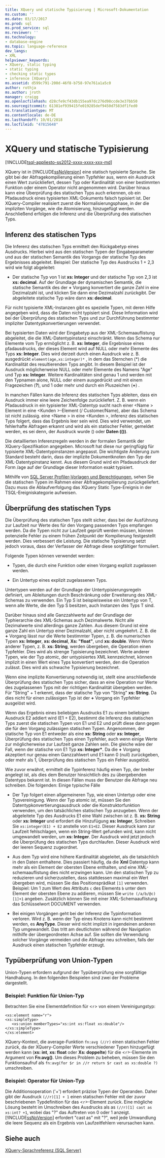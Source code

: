 ```yaml
---
title: XQuery und statische Typisierung | Microsoft-Dokumentation
ms.custom: ''
ms.date: 03/17/2017
ms.prod: sql
ms.prod_service: sql
ms.reviewer: ''
ms.technology:
- database-engine
ms.topic: language-reference
dev_langs:
- XML
helpviewer_keywords:
- XQuery, static typing
- static typing
- checking static types
- inference [XQuery]
ms.assetid: d599c791-200d-46f8-b758-97e761a1a5c0
author: rothja
ms.author: jroth
manager: craigg
ms.openlocfilehash: d28cfe9cf43db155ea97dc276d98ccde3e37bb50
ms.sourcegitcommit: 61381ef939415fe019285def9450d7583df1fed0
ms.translationtype: MT
ms.contentlocale: de-DE
ms.lasthandoff: 10/01/2018
ms.locfileid: "47815648"
---
```

# <a name="xquery-and-static-typing"></a>XQuery und statische Typisierung
[!INCLUDE[tsql-appliesto-ss2012-xxxx-xxxx-xxx-md](../includes/tsql-appliesto-ss2012-xxxx-xxxx-xxx-md.md)]

  XQuery ist in [!INCLUDE[ssNoVersion](../includes/ssnoversion-md.md)] eine statisch typisierte Sprache. Sie gibt bei der Abfragekompilierung einen Typfehler aus, wenn ein Ausdruck einen Wert zurückliefert, dessen Typ oder Kardinalität von einer bestimmten Funktion oder einem Operator nicht angenommen wird. Darüber hinaus kann eine Überprüfung des statischen Typs auch erkennen, ob ein Pfadausdruck eines typisierten XML-Dokuments falsch typisiert ist. Der XQuery-Compiler realisiert zuerst die Normalisierungsphase, in der die impliziten Vorgänge, wie die Atomisierung, hinzugefügt werden. Anschließend erfolgen die Inferenz und die Überprüfung des statischen Typs.  
  
## <a name="static-type-inference"></a>Inferenz des statischen Typs  
 Die Inferenz des statischen Typs ermittelt den Rückgabetyp eines Ausdrucks. Hierbei wird aus den statischen Typen der Eingabeparameter und aus der statischen Semantik des Vorgangs der statische Typ des Ergebnisses abgeleitet. Beispiel: Der statische Typ des Ausdrucks 1 + 2,3 wird wie folgt abgeleitet:  
  
-   Der statische Typ von 1 ist **xs: Integer** und der statische Typ von 2,3 ist **xs: decimal**. Auf der Grundlage der dynamischen Semantik, die statische Semantik des der **+** Vorgang konvertiert die ganze Zahl in eine Dezimalzahl ist, und klicken Sie dann eine Dezimalzahl zurückgibt. Der abgeleitete statische Typ wäre dann **xs: decimal**.  
  
 Für nicht typisierte XML-Instanzen gibt es spezielle Typen, mit deren Hilfe angegeben wird, dass die Daten nicht typisiert sind. Diese Information wird bei der Überprüfung des statischen Typs und zur Durchführung bestimmter impliziter Datentypkonvertierungen verwendet.  
  
 Bei typisierten Daten wird der Eingabetyp aus der XML-Schemaauflistung abgeleitet, die die XML-Datentypinstanz einschränkt. Wenn das Schema nur Elemente vom Typ ermöglicht z. B. **xs: Integer**, die Ergebnisse eines pfadausdrucks, der dieses Element wird auf NULL oder mehr Elemente des Typs **xs: Integer**. Dies wird derzeit durch einen Ausdruck wie z. B. ausgedrückt `element(age,xs:integer)*` , in dem das Sternchen (\*) die Kardinalität des resultierenden Typs angibt. In diesem Beispiel ist der Ausdruck möglicherweise NULL oder mehr Elemente des Namens "Age" und Typ **xs: Integer**. Weitere Kardinalitäten sind genau 1 und werden mit den Typnamen alone, NULL oder einem ausgedrückt und mit einem Fragezeichen (**?**), und 1 oder mehr und durch ein Pluszeichen (**+**) .  
  
 In manchen Fällen kann die Inferenz des statischen Typs ableiten, dass ein Ausdruck immer eine leere Zeichenfolge zurückliefert. Z. B. wenn ein Pfadausdruck in ein typisierter XML-Datentyp sucht nach einer \<Name > Element in eine \<Kunden >-Element (/ Customer/Name), aber das Schema ist nicht zulässig. eine \<Name > in eine \<Kunden >, inferenz des statischen Typs folgert, dass das Ergebnis leer sein wird. Dies wird verwendet, um fehlerhafte Abfragen erkannt und wird als ein statischer Fehler, gemeldet werden, es sei denn, der Ausdruck wurde () oder **Daten (())**.  
  
 Die detaillierten Inferenzregeln werden in der formalen Semantik der XQuery-Spezifikation angegeben. Microsoft hat diese nur geringfügig für typisierte XML-Datentypinstanzen angepasst. Die wichtigste Änderung zum Standard besteht darin, dass der implizite Dokumentknoten den Typ der XML-Datentypinstanz kennt. Aus diesem Grund wird ein Pfadausdruck der Form /age auf der Grundlage dieser Information exakt typisiert.  
  
 Mithilfe von [SQL Server Profiler-Vorlagen und Berechtigungen](../tools/sql-server-profiler/sql-server-profiler-templates-and-permissions.md), sehen Sie die statischen Typen im Rahmen einer Abfragekompilierung zurückgeliefert. Dazu muss die Ablaufverfolgung das XQuery Static Type-Ereignis in der TSQL-Ereigniskategorie aufweisen.  
  
## <a name="static-type-checking"></a>Überprüfung des statischen Typs  
 Die Überprüfung des statischen Typs stellt sicher, dass bei der Ausführung zur Laufzeit nur Werte des für den Vorgang passenden Typs empfangen werden. Da die Typen nicht zur Laufzeit geprüft werden müssen, können potenzielle Fehler zu einem frühen Zeitpunkt der Kompilierung festgestellt werden. Dies verbessert die Leistung. Die statische Typisierung setzt jedoch voraus, dass der Verfasser der Abfrage diese sorgfältiger formuliert.  
  
 Folgende Typen können verwendet werden:  
  
-   Typen, die durch eine Funktion oder einen Vorgang explizit zugelassen werden.  
  
-   Ein Untertyp eines explizit zugelassenen Typs.  
  
 Untertypen werden auf der Grundlage der Untertypisierungsregeln definiert, um Ableitungen durch Beschränkung oder Erweiterung des XML-Schemas zu verwenden. Ein Typ S ist beispielsweise ein Untertyp von T, wenn alle Werte, die den Typ S besitzen, auch Instanzen des Typs T sind.  
  
 Darüber hinaus sind alle Ganzzahlwerte auf der Grundlage der Typhierarchie des XML-Schemas auch Dezimalwerte. Nicht alle Dezimalwerte sind allerdings ganze Zahlen. Aus diesem Grund ist eine ganze Zahl ein Untertyp einer Dezimalzahl, aber nicht umgekehrt. Z. B. die **+** Vorgang lässt nur die Werte bestimmter Typen, z. B. die numerischen Typen **xs: Integer**, **xs: decimal**, **Xs: "float"**, und **xs: double**. Wenn Werte anderer Typen, z. B. **xs: String**, werden übergeben, die Operation einen Typfehler. Dies wird als strenge Typisierung bezeichnet. Werte anderer Typen, wie der Typ atomic, der untypisiertes XML kennzeichnet, können implizit in einen Wert eines Typs konvertiert werden, den die Operation zulässt. Dies wird als schwache Typisierung bezeichnet.  
  
 Wenn eine implizite Konvertierung notwendig ist, stellt eine anschließende Überprüfung des statischen Typs sicher, dass an eine Operation nur Werte des zugelassenen Typs mit der richtigen Kardinalität übergeben werden. Für "String" + 1 erkennt, dass der statische Typ von "String" **xs: String**. Da dies nicht für einen zulässigen Typ ist der **+** Vorgang ein Typfehler ausgelöst wird.  
  
 Wenn das Ergebnis eines beliebigen Ausdrucks E1 zu einem beliebigen Ausdruck E2 addiert wird (E1 + E2), bestimmt die Inferenz des statischen Typs zuerst die statischen Typen von E1 und E2 und prüft diese dann gegen die für den Vorgang zulässigen statischen Typen. Angenommen, der statische Typ von E1 entweder als eine **xs: String** oder **xs: Integer**, Überprüfung des statischen Typs einen Typfehler, auch wenn einige Werte zur möglicherweise zur Laufzeit ganze Zahlen sein. Die gleiche wäre der Fall, wenn der statische von E1 Typ **xs: Integer\***. Da die **+** Vorgang akzeptiert nur genau einen Ganzzahlwert und E1 kann 0 (null) zurückgeben, oder mehr als 1, Überprüfung des statischen Typs ein Fehler ausgelöst.  
  
 Wie zuvor erwähnt, ermittelt die Typinferenz häufig einen Typ, der breiter angelegt ist, als dies dem Benutzer hinsichtlich des zu übergebenden Datentyps bekannt ist. In diesen Fällen muss der Benutzer die Abfrage neu schreiben. Die folgenden: Einige typische Fälle  
  
-   Der Typ folgert einen allgemeineren Typ, wie einen Untertyp oder eine Typvereinigung. Wenn der Typ atomic ist, müssen Sie den Datentypkonvertierungsausdruck oder die Konstruktorfunktion verwenden, um den tatsächlichen statischen Typ anzugeben. Wenn der abgeleitete Typ des Ausdrucks E1 eine Wahl zwischen ist z. B. **xs: String** oder **xs: Integer** und erfordert die Hinzufügung **xs: Integer**, Schreiben Sie `xs:integer(E1) + E2` anstelle von `E1+E2`. Dieser Ausdruck kann zur Laufzeit fehlschlagen, wenn ein String-Wert gefunden wird, kann nicht umgewandelt werden, um **xs: Integer**. Der Ausdruck wird jetzt jedoch die Überprüfung des statischen Typs durchlaufen. Dieser Ausdruck wird der leeren Sequenz zugeordnet.  
  
-   Aus dem Typ wird eine höhere Kardinalität abgeleitet, als die tatsächlich in den Daten enthaltene. Dies passiert häufig, da die **Xml** Datentyp kann mehr als ein Element der obersten Ebene enthalten, und eine XML-schemaauflistung dies nicht erzwingen kann. Um den statischen Typ zu reduzieren und sicherzustellen, dass stattdessen maximal ein Wert übergeben wird, müssen Sie das Positionsprädikat `[1]` verwenden. Beispiel: Um 1 zum Wert des Attributs `c` des Elements `b` unter dem Element der obersten Ebene zu addieren, müssen Sie `write (/a/b/@c)[1]+1` angeben. Zusätzlich können Sie mit einer XML-Schemaauflistung das Schlüsselwort DOCUMENT verwenden.  
  
-   Bei einigen Vorgängen geht bei der Inferenz die Typinformation verloren. Wird z. B. wenn der Typ eines Knotens kann nicht bestimmt werden, es **AnyType**. Dieser wird nicht implizit in irgendeinen anderen Typ umgewandelt. Das tritt am deutlichsten während der Navigation mithilfe der übergeordneten Achse auf. Sie sollten die Verwendung solcher Vorgänge vermeiden und die Abfrage neu schreiben, falls der Ausdruck einen statischen Typfehler erzeugt.  
  
## <a name="type-checking-of-union-types"></a>Typüberprüfung von Union-Typen  
 Union-Typen erfordern aufgrund der Typüberprüfung eine sorgfältige Handhabung. In den folgenden Beispielen sind zwei der Probleme dargestellt.  
  
### <a name="example-function-over-union-type"></a>Beispiel: Funktion für Union-Typ  
 Betrachten Sie eine Elementdefinition für <`r`> von einem Vereinigungstyp:  
  
```  
<xs:element name="r">  
<xs:simpleType>  
   <xs:union memberTypes="xs:int xs:float xs:double"/>  
</xs:simpleType>  
</xs:element>  
```  
  
 XQuery-Kontext, die average-Funktion `fn:avg (//r)` einen statischen Fehler zurück, da der XQuery-Compiler Werte verschiedener Typen hinzugefügt werden kann (**xs: int**, **xs: float** oder **Xs: doppelte**) für die <`r`>-Elemente im Argument von **Fn:avg()**. Um dieses Problem zu beheben, müssen Sie den Funktionsaufruf als `fn:avg(for $r in //r return $r cast as xs:double ?)` umschreiben.  
  
### <a name="example-operator-over-union-type"></a>Beispiel: Operator für Union-Typ  
 Die Additionsoperation ('+') erfordert präzise Typen der Operanden. Daher gibt der Ausdruck `(//r)[1] + 1` einen statischen Fehler mit der zuvor beschriebenen Typdefinition für das <`r`>-Element zurück. Eine mögliche Lösung besteht im Umschreiben des Ausdrucks als as `(//r)[1] cast as xs:int? +1`, wobei das "?" das Auftreten von 0 oder 1 anzeigt. [!INCLUDE[ssNoVersion](../includes/ssnoversion-md.md)] erfordert "cast as" mit "?", weil jede Umwandlung die leere Sequenz als ein Ergebnis von Laufzeitfehlern verursachen kann.  
  
## <a name="see-also"></a>Siehe auch  
 [XQuery-Sprachreferenz &#40;SQL Server&#41;](../xquery/xquery-language-reference-sql-server.md)  
  
  
